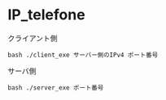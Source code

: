 # IP_telefone

クライアント側

``bash
./client_exe サーバー側のIPv4 ポート番号
``

サーバ側

``bash
./server_exe ポート番号
``


